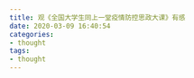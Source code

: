 ```yaml
---
title: 观《全国大学生同上一堂疫情防控思政大课》有感
date: 2020-03-09 16:40:54
categories:
- thought
tags:
- thought
---
```


